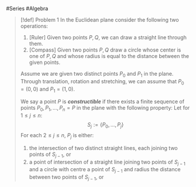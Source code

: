 #Series #Algebra 

> [!def] Problem 1
> In the Euclidean plane consider the following two operations:
> 1. [Ruler] Given two points $P,Q$, we can draw a straight line through them.
> 2. [Compass] Given two points $P,Q$ draw a circle whose center is one of $P,Q$ and whose radius is equal to the distance between the given points.
> 
> Assume we are given two distinct points $P_{0}$ and $P_{1}$ in the plane. Through translation, rotation and stretching, we can assume that $P_{0}=(0,0)$ and $P_{1}=(1,0)$.
> 
> We say a point $P$ is ***constructible*** if there exists a finite sequence of points $P_{0},P_{1},\dots,P_{n}=P$ in the plane with the following property: Let for $1\leq j\leq n$: $$S_{j}:=\{ P_{0},\dots,P_{j} \}$$ For each $2\leq j\leq n$, $P_{j}$ is either:
> 1. the intersection of two distinct straight lines, each joining two points of $S_{j-1}$, or
> 2. a point of intersection of a straight line joining two points of $S_{j-1}$ and a circle with centre a point of $S_{j-1}$ and radius the distance between two points of $S_{j-1}$, or